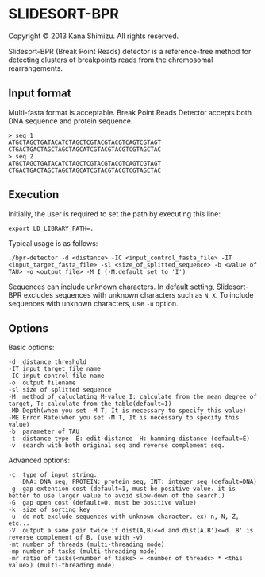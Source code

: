 SLIDESORT-BPR
==========================
Copyright &copy; 2013 Kana Shimizu. All rights reserved.

Slidesort-BPR (Break Point Reads) detector is a reference-free method for
detecting clusters of breakpoints reads from the chromosomal rearrangements.

Input format
------------

Multi-fasta format is acceptable.
Break Point Reads Detector accepts both DNA sequence and protein sequence.

```
> seq 1
ATGCTAGCTGATACATCTAGCTCGTACGTACGTCAGTCGTAGT
CTGACTGACTAGCTAGCTAGCATCGTACGTACGTCGTAGCTAC
> seq 2
ATGCTAGCTGATACATCTAGCTCGTACGTACGTCAGTCGTAGT
CTGACTGACTAGCTAGCTAGCATCGTACGTACGTCGTAGCTAC
```

Execution
------------

Initially, the user is required to set the path by executing this line:

```
export LD_LIBRARY_PATH=. 
```

Typical usage is as follows:

```
./bpr-detector -d <distance> -IC <input_control_fasta_file> -IT <input_target_fasta_file> -sl <size_of_splitted_sequence> -b <value of TAU> -o <output_file> -M I (-M:default set to 'I')
```


Sequences can include unknown characters.
In default setting,  Slidesort-BPR excludes sequences with unknown characters such as `N`, `X`.
To include sequences with unknown characters, use `-u` option.

Options
-------

Basic  options:
```
-d  distance threshold
-IT input target file name
-IC input control file name
-o  output filename
-sl size of splitted sequence
-M  method of caluclating M-value I: calculate from the mean degree of target, T: calculate from the table(default=I)
-MD Depth(when you set -M T, It is necessary to specify this value)
-ME Error Rate(when you set -M T, It is necessary to specify this value)
-b  parameter of TAU
-t  distance type  E: edit-distance  H: hamming-distance (default=E)
-v  search with both original seq and reverse complement seq.
```
Advanced options:
```
-c  type of input string.
    DNA: DNA seq, PROTEIN: protein seq, INT: integer seq (default=DNA)
-g  gap extention cost (default=1, must be positive value. it is better to use larger value to avoid slow-down of the search.)
-G  gap open cost (default=0, must be positive value)
-k  size of sorting key
-u  do not exclude sequences with unknown character. ex) n, N, Z, etc...
-V  output a same pair twice if dist(A,B)<=d and dist(A,B')<=d. B' is reverse complement of B. (use with -v)
-mt number of threads (multi-threading mode)
-mp number of tasks (multi-threading mode)
-mr ratio of tasks(<number of tasks> = <number of threads> * <this value>) (multi-threading mode)
```
